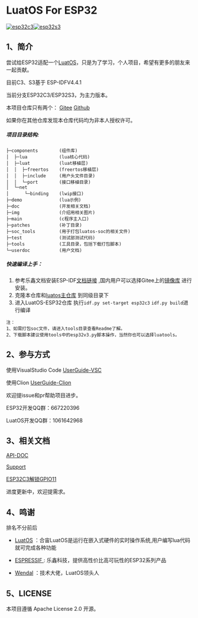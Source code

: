 # LuatOS For ESP32

[![esp32c3](https://github.com/dreamcmi/LuatOS-ESP32/actions/workflows/commit-build-c3.yml/badge.svg?branch=master)](https://github.com/dreamcmi/LuatOS-ESP32/actions/workflows/commit-build-c3.yml)[![esp32s3](https://github.com/dreamcmi/LuatOS-ESP32/actions/workflows/commit-build-s3.yml/badge.svg?branch=master)](https://github.com/dreamcmi/LuatOS-ESP32/actions/workflows/commit-build-s3.yml)

## 1、简介

尝试给ESP32适配一个[LuatOS](https://gitee.com/openLuat/LuatOS)，只是为了学习，个人项目，希望有更多的朋友来一起贡献。

目前C3、S3基于 ESP-IDFV4.4.1

当前分支ESP32C3/ESP32S3，为主力版本。

本项目仓库只有两个： [Gitee](https://gitee.com/dreamcmi/LuatOS-ESP32)  [Github](https://github.com/dreamcmi/LuatOS-ESP32) 

如果你在其他仓库发现本仓库代码均为非本人授权许可。

##### 项目目录结构:

```
├─components		(组件库)
│  ├─lua			(lua核心代码)
│  ├─luat			(luat移植层)
│  │  ├─freertos	(freertos移植层)
│  │  ├─include		(用户头文件目录)
│  │  └─port		(接口移植目录)
│  └─net		
│      └─binding	(lwip接口)
├─demo				(lua示例)
├─doc				(开发相关文档)
├─img				(介绍用相关图片)
├─main				(c程序主入口)
├─patches			(补丁目录)
├─soc_tools			(用于打包luatos-soc的相关文件)
├─test				(测试部测试代码)
├─tools				(工具目录，包括下载打包脚本)
└─userdoc			(用户文档)
```

##### 快速编译上手：

1. 参考乐鑫文档安装ESP-IDF[文档链接](https://docs.espressif.com/projects/esp-idf/zh_CN/release-v4.4/esp32c3/get-started/index.html) ,国内用户可以选择Gitee上的[镜像库](https://gitee.com/EspressifSystems/esp-idf) 进行安装。
2. 克隆本仓库和[luatos主仓库](https://gitee.com/openLuat/LuatOS) 到同级目录下
3. 进入LuatOS-ESP32仓库 执行`idf.py set-target esp32c3` `idf.py build`进行编译

```
注：
1、如需打包soc文件，请进入tools目录查看Readme了解。
2、下载脚本建议使用tools中的esp32v3.py脚本操作，当然你也可以选择luatools。
```

## 2、参与方式

使用VisualStudio Code [UserGuide-VSC](./doc/userguide.md)

使用Clion [UserGuide-Clion](./doc/UserGuideCilon.md)

欢迎提issue和pr帮助项目进步。

ESP32开发QQ群：667220396

LuatOS开发QQ群：1061642968

## 3、相关文档

[API-DOC](./userdoc)

[Support](./doc/SUPPORT.md)

[ESP32C3解锁GPIO11](./doc/VDD_SPI_AS_GPIO.md)

进度更新中，欢迎提需求。

## 4、鸣谢

排名不分前后

- [LuatOS](https://gitee.com/openLuat/LuatOS) ：合宙LuatOS是运行在嵌入式硬件的实时操作系统,用户编写lua代码就可完成各种功能

- [ESPRESSIF ](https://www.espressif.com/): 乐鑫科技，提供高性价比高可玩性的ESP32系列产品

- [Wendal](https://gitee.com/wendal) ：技术大佬，LuatOS领头人

## 5、LICENSE

本项目遵循 Apache License 2.0 开源。

